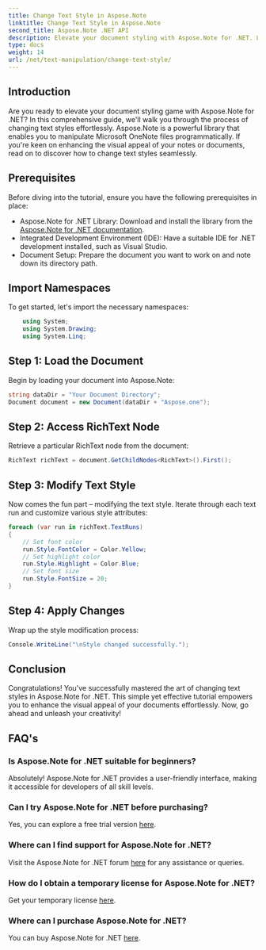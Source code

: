```yaml
---
title: Change Text Style in Aspose.Note
linktitle: Change Text Style in Aspose.Note
second_title: Aspose.Note .NET API
description: Elevate your document styling with Aspose.Note for .NET. Learn how to change text styles effortlessly in this step-by-step guide. Try it for free!
type: docs
weight: 14
url: /net/text-manipulation/change-text-style/
---
```

## Introduction
Are you ready to elevate your document styling game with Aspose.Note for .NET? In this comprehensive guide, we'll walk you through the process of changing text styles effortlessly. Aspose.Note is a powerful library that enables you to manipulate Microsoft OneNote files programmatically. If you're keen on enhancing the visual appeal of your notes or documents, read on to discover how to change text styles seamlessly.
## Prerequisites
Before diving into the tutorial, ensure you have the following prerequisites in place:
- Aspose.Note for .NET Library: Download and install the library from the [Aspose.Note for .NET documentation](https://reference.aspose.com/note/net/).
- Integrated Development Environment (IDE): Have a suitable IDE for .NET development installed, such as Visual Studio.
- Document Setup: Prepare the document you want to work on and note down its directory path.
## Import Namespaces
To get started, let's import the necessary namespaces:
```csharp
    using System;
    using System.Drawing;
    using System.Linq;
```
## Step 1: Load the Document
Begin by loading your document into Aspose.Note:
```csharp
string dataDir = "Your Document Directory";
Document document = new Document(dataDir + "Aspose.one");
```
## Step 2: Access RichText Node
Retrieve a particular RichText node from the document:
```csharp
RichText richText = document.GetChildNodes<RichText>().First();
```
## Step 3: Modify Text Style
Now comes the fun part – modifying the text style. Iterate through each text run and customize various style attributes:
```csharp
foreach (var run in richText.TextRuns)
{
    // Set font color
    run.Style.FontColor = Color.Yellow;
    // Set highlight color
    run.Style.Highlight = Color.Blue;
    // Set font size
    run.Style.FontSize = 20;
}
```
## Step 4: Apply Changes
Wrap up the style modification process:
```csharp
Console.WriteLine("\nStyle changed successfully.");
```
## Conclusion
Congratulations! You've successfully mastered the art of changing text styles in Aspose.Note for .NET. This simple yet effective tutorial empowers you to enhance the visual appeal of your documents effortlessly. Now, go ahead and unleash your creativity!
## FAQ's
### Is Aspose.Note for .NET suitable for beginners?
Absolutely! Aspose.Note for .NET provides a user-friendly interface, making it accessible for developers of all skill levels.
### Can I try Aspose.Note for .NET before purchasing?
Yes, you can explore a free trial version [here](https://releases.aspose.com/).
### Where can I find support for Aspose.Note for .NET?
Visit the Aspose.Note for .NET forum [here](https://forum.aspose.com/c/note/28) for any assistance or queries.
### How do I obtain a temporary license for Aspose.Note for .NET?
Get your temporary license [here](https://purchase.aspose.com/temporary-license/).
### Where can I purchase Aspose.Note for .NET?
You can buy Aspose.Note for .NET [here](https://purchase.aspose.com/buy).
